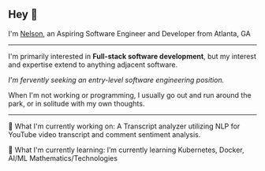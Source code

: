 ## Hey 👋

I'm [Nelson](https://nelsonrodriguez.me/), an Aspiring Software Engineer and Developer from Atlanta, GA

--- 

I'm primarily interested in **Full-stack software development**, but my interest and expertise extend to anything adjacent software. 

*I'm fervently seeking an entry-level software engineering position.*

When I'm not working or programming, I usually go out and run around the park, or in solitude with my own thoughts. 

---

🔭 What I'm currently working on: A Transcript analyzer utilizing NLP for YouTube video transcript and comment sentiment analysis.

🌱 What I'm currently learning: I’m currently learning Kubernetes, Docker, AI/ML Mathematics/Technologies

